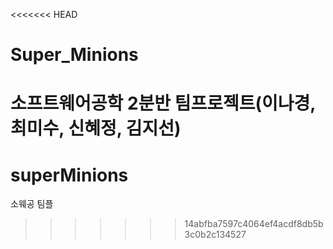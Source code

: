 <<<<<<< HEAD
# Super_Minions
소프트웨어공학 2분반 팀프로젝트(이나경, 최미수, 신혜정, 김지선)
=======
# superMinions
소웨공 팀플
>>>>>>> 14abfba7597c4064ef4acdf8db5b3c0b2c134527
